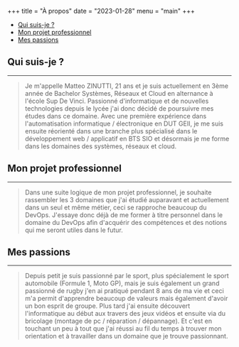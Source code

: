 +++
title = "À propos"
date = "2023-01-28"
menu = "main"
+++

- [Qui suis-je ?](#qui-suis-je-)
- [Mon projet professionnel](#mon-projet-professionnel)
- [Mes passions](#mes-passions)

## Qui suis-je ?

---

>Je m'appelle Matteo ZINUTTI, 21 ans et je suis actuellement en 3ème année de Bachelor Systèmes, Réseaux et Cloud en alternance à l'école Sup De Vinci. Passionné d'informatique et de nouvelles technologies depuis le lycée j'ai donc décidé de poursuivre mes études dans ce domaine. Avec une première expérience dans l'automatisation informatique / électronique en DUT GEII, je me suis ensuite réorienté dans une branche plus spécialisé dans le développement web / applicatif en BTS SIO et désormais je me forme dans les domaines des systèmes, réseaux et cloud.

## Mon projet professionnel

---

>Dans une suite logique de mon projet professionnel, je souhaite rassembler les 3 domaines que j'ai étudié auparavant et actuellement dans un seul et même métier, ceci se rapproche beaucoup du DevOps. J'essaye donc déjà de me former à titre personnel dans le domaine du DevOps afin d'acquérir des compétences et des notions qui me seront utiles dans le futur.

## Mes passions

---

>Depuis petit je suis passionné par le sport, plus spécialement le sport automobile (Formule 1, Moto GP), mais je suis également un grand passionné de rugby j'en ai pratiqué pendant 8 ans de ma vie et ceci m'a permit d'apprendre beaucoup de valeurs mais également d'avoir un bon esprit de groupe. Plus tard j'ai ensuite découvert l'informatique au début aux travers des jeux vidéos et ensuite via du bricolage (montage de pc / réparation / dépannage). Et c'est en touchant un peu à tout que j'ai réussi au fil du temps à trouver mon orientation et à travailler dans un domaine que je trouve passionnant.
